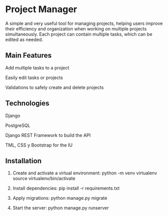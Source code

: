 # Project Manager

A simple and very useful tool for managing projects, helping users improve their efficiency and organization when working on multiple projects simultaneously. Each project can contain multiple tasks, which can be edited as needed.

## Main Features

Add multiple tasks to a project

Easily edit tasks or projects

Validations to safely create and delete projects

## Technologies

Django

PostgreSQL 

Django REST Framework to build the API

TML, CSS y Bootstrap for the IU


## Installation


1. Create and activate a virtual environment:
   python -m venv virtualenv
   source virtualenv/bin/activate

2. Install dependencies:
   pip install -r requirements.txt


3. Apply migrations:
   python manage.py migrate


4. Start the server:
   python manage.py runserver





